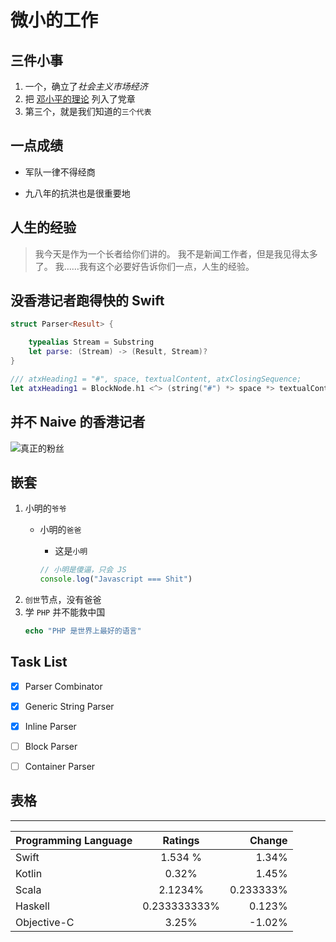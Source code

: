 # 微小的工作

## 三件小事

1. 一个，确立了*社会主义市场经济*
2. 把 [邓小平的理论](https://zh.wikipedia.org/wiki/%E9%82%93%E5%B0%8F%E5%B9%B3%E7%90%86%E8%AE%BA) 列入了党章
3. 第三个，就是我们知道的`三个代表`


## 一点成绩

* 军队一律不得经商
+ 九八年的抗洪也是很重要地

## 人生的经验

> 我今天是作为一个长者给你们讲的。
> 我不是新闻工作者，但是我见得太多了。
> 我……我有这个必要好告诉你们一点，人生的经验。

## 没香港记者跑得快的 Swift

```swift
struct Parser<Result> {

    typealias Stream = Substring
    let parse: (Stream) -> (Result, Stream)?
}

/// atxHeading1 = "#", space, textualContent, atxClosingSequence;
let atxHeading1 = BlockNode.h1 <^> (string("#") *> space *> textualContent <* space.many.optional <* lineEnding)

```

## 并不 Naive 的香港记者

![真正的粉丝](https://2-im.guokr.com/sFp7eZ-PiCYjlJ7nNtnu7nusCu2psuY_BKrelYER7SL0AQAAAQIAAEdJ.gif)

## 嵌套

1. 小明的`爷爷`
    * 小明的`爸爸`
        + 这是`小明`

        ```javascript
        // 小明是傻逼，只会 JS
        console.log("Javascript === Shit")
        ```
2. `创世`节点，没有爸爸
3. 学 `PHP` 并不能救中国
    ```php
    echo "PHP 是世界上最好的语言"
    ```


## Task List


- [x] Parser Combinator
- [x] Generic String Parser
- [x] Inline Parser
- [ ] Block Parser
- [ ] Container Parser

    

## 表格
    
------

| Programming Language        | Ratings           | Change  |
| ------------- |:-------------:| -----:|
| Swift    |  1.534 % | 1.34% |
| Kotlin      |  0.32%   |  1.45% |
| Scala | 2.1234%      |  0.233333%  |
| Haskell | 0.233333333%      |    0.123% |
| Objective-C | 3.25%    |   -1.02% |
    

